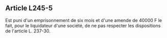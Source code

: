 Article L245-5
----
Est puni d'un emprisonnement de six mois et d'une amende de 40000 F le fait,
pour le liquidateur d'une société, de ne pas respecter les dispositions de
l'article L. 237-30.
